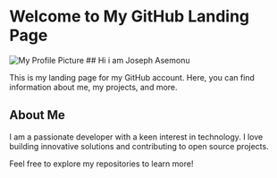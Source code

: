 # Welcome to My GitHub Landing Page

![My Profile Picture](https://dev.to/dailydotdev/15-awesome-developer-home-workstations-5hk6)
					## Hi i am Joseph Asemonu

This is my landing page for my GitHub account. Here, you can find information about me, my projects, and more.

## About Me

I am a passionate developer with a keen interest in technology. I love building innovative solutions and contributing to open source projects.

Feel free to explore my repositories to learn more!
